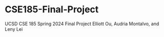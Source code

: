 # CSE185-Final-Project
UCSD CSE 185 Spring 2024 Final Project Elliott Ou, Audria Montalvo, and Leny Lei
